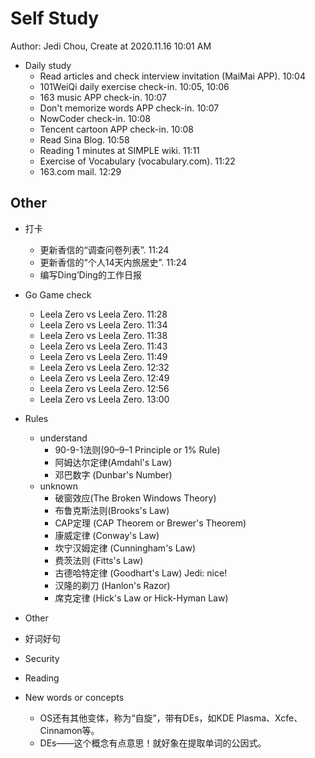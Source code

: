 # Self Study

Author: Jedi Chou, Create at 2020.11.16 10:01 AM

* Daily study
  * Read articles and check interview invitation (MaiMai APP). 10:04
  * 101WeiQi daily exercise check-in. 10:05, 10:06
  * 163 music APP check-in. 10:07
  * Don't memorize words APP check-in. 10:07
  * NowCoder check-in. 10:08
  * Tencent cartoon APP check-in. 10:08
  * Read Sina Blog. 10:58
  * Reading 1 minutes at SIMPLE wiki. 11:11
  * Exercise of Vocabulary (vocabulary.com). 11:22
  * 163.com mail. 12:29

## Other

* 打卡
  * 更新香信的“调查问卷列表”. 11:24
  * 更新香信的“个人14天内旅居史”. 11:24
  * 编写Ding’Ding的工作日报

* Go Game check
  * Leela Zero vs Leela Zero. 11:28
  * Leela Zero vs Leela Zero. 11:34
  * Leela Zero vs Leela Zero. 11:38
  * Leela Zero vs Leela Zero. 11:43
  * Leela Zero vs Leela Zero. 11:49
  * Leela Zero vs Leela Zero. 12:32
  * Leela Zero vs Leela Zero. 12:49
  * Leela Zero vs Leela Zero. 12:56
  * Leela Zero vs Leela Zero. 13:00

* Rules
  * understand
    * 90-9-1法则(90–9–1 Principle or 1% Rule)
    * 阿姆达尔定律(Amdahl's Law)
    * 邓巴数字 (Dunbar's Number)
  * unknown
    * 破窗效应(The Broken Windows Theory)
    * 布鲁克斯法则(Brooks's Law)
    * CAP定理 (CAP Theorem or Brewer's Theorem)
    * 康威定律 (Conway's Law)
    * 坎宁汉姆定律 (Cunningham's Law)
    * 费茨法则 (Fitts's Law)
    * 古德哈特定律 (Goodhart's Law) Jedi: nice!
    * 汉隆的剃刀 (Hanlon's Razor)
    * 席克定律 (Hick's Law or Hick-Hyman Law)
* Other
* 好词好句
* Security
* Reading
* New words or concepts
  * OS还有其他变体，称为“自旋”，带有DEs，如KDE Plasma、Xcfe、Cinnamon等。
  * DEs——这个概念有点意思！就好象在提取单词的公因式。
